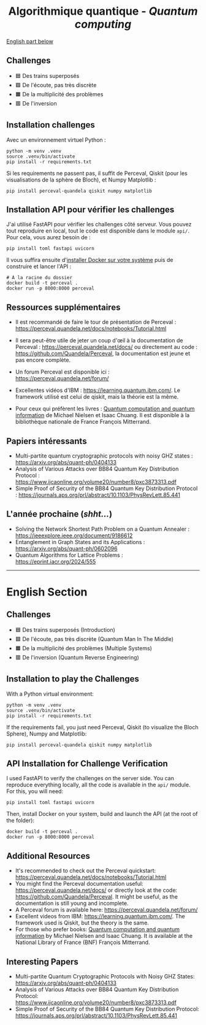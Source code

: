 <div align="center">
  <h1>Algorithmique quantique - <i>Quantum computing</i></h1>
</div>

[English part below](#english-section)

## Challenges
- 🟦 Des trains superposés
- 🟩 De l'écoute, pas très discrète
- 🟧 De la multiplicité des problèmes
- 🟥 De l'inversion

## Installation challenges
Avec un environnement virtuel Python : 
```shell
python -m venv .venv 
source .venv/bin/activate
pip install -r requirements.txt
```

Si les requirements ne passent pas, il suffit de Perceval, Qiskit (pour les visualisations de la sphère de Bloch), et 
Numpy Matplotlib : 
```shell 
pip install perceval-quandela qiskit numpy matplotlib
```

## Installation API pour vérifier les challenges 
J'ai utilisé FastAPI pour vérifier les challenges côté serveur. Vous pouvez tout reproduire en local, tout le code est 
disponible dans le module `api/`. Pour cela, vous aurez besoin de : 
```shell
pip install toml fastapi uvicorn
```

Il vous suffira ensuite d'[installer Docker sur votre système](https://docs.docker.com/get-docker/) puis de construire 
et lancer l'API : 
```shell
# À la racine du dossier 
docker build -t perceval . 
docker run -p 8000:8000 perceval 
```

## Ressources supplémentaires
- Il est recommandé de faire le tour de présentation de Perceval :
  https://perceval.quandela.net/docs/notebooks/Tutorial.html

- Il sera peut-être utile de jeter un coup d'œil à la documentation de Perceval : https://perceval.quandela.net/docs/
  ou directement au code : https://github.com/Quandela/Perceval, la documentation est jeune et pas encore complète.

- Un forum Perceval est disponible ici : https://perceval.quandela.net/forum/

- Excellentes vidéos d'IBM : https://learning.quantum.ibm.com/. Le framework utilisé est celui de qiskit, mais la
  théorie est la même.

- Pour ceux qui préfèrent les livres : [Quantum computation and quantum information](https://www.cambridge.org/highereducation/books/quantum-computation-and-quantum-information/01E10196D0A682A6AEFFEA52D53BE9AE#overview)
  de Michael Nielsen et Isaac Chuang. Il est disponible à la bibliothèque nationale de France François Mitterrand.

## Papiers intéressants
- Multi-partite quantum cryptographic protocols with noisy GHZ states : https://arxiv.org/abs/quant-ph/0404133
- Analysis of Various Attacks over BB84 Quantum Key Distribution Protocol : https://www.ijcaonline.org/volume20/number8/pxc3873313.pdf
- Simple Proof of Security of the BB84 Quantum Key Distribution Protocol : https://journals.aps.org/prl/abstract/10.1103/PhysRevLett.85.441

## L'année prochaine (*shht...*)
- Solving the Network Shortest Path Problem on a Quantum Annealer : https://ieeexplore.ieee.org/document/9186612
- Entanglement in Graph States and its Applications : https://arxiv.org/abs/quant-ph/0602096
- Quantum Algorithms for Lattice Problems : https://eprint.iacr.org/2024/555

--- 

# English Section

## Challenges
- 🟦 Des trains superposés (Introduction)
- 🟩 De l'écoute, pas très discrète (Quantum Man In The Middle)
- 🟧 De la multiplicité des problèmes (Multiple Systems)
- 🟥 De l'inversion (Quantum Reverse Engineering)

## Installation to play the Challenges 
With a Python virtual environment:
```shell
python -m venv .venv 
source .venv/bin/activate
pip install -r requirements.txt
```

If the requirements fail, you just need Perceval, Qiskit (to visualize the Bloch Sphere), Numpy and Matplotlib:
```shell
pip install perceval-quandela qiskit numpy matplotlib
```

## API Installation for Challenge Verification
I used FastAPI to verify the challenges on the server side. You can reproduce everything locally, all the code is available in the `api/` module. For this, you will need:
```shell
pip install toml fastapi uvicorn
```

Then, install Docker on your system, build and launch the API (at the root of the folder):
```shell
docker build -t perceval . 
docker run -p 8000:8000 perceval 
```

## Additional Resources 
- It's recommended to check out the Perceval quickstart: https://perceval.quandela.net/docs/notebooks/Tutorial.html
- You might find the Perceval documentation useful: https://perceval.quandela.net/docs/
 or directly look at the code: https://github.com/Quandela/Perceval. It might be useful, as the documentation is still young and incomplete.
- A Perceval forum is available here: https://perceval.quandela.net/forum/
- Excellent videos from IBM: https://learning.quantum.ibm.com/. The framework used is Qiskit, but the theory is the same.
- For those who prefer books: [Quantum computation and quantum information](https://www.cambridge.org/highereducation/books/quantum-computation-and-quantum-information/01E10196D0A682A6AEFFEA52D53BE9AE#overview)
by Michael Nielsen and Isaac Chuang. It is available at the National Library of France (BNF) François Mitterrand.

## Interesting Papers 
- Multi-partite Quantum Cryptographic Protocols with Noisy GHZ States: https://arxiv.org/abs/quant-ph/0404133
- Analysis of Various Attacks over BB84 Quantum Key Distribution Protocol: https://www.ijcaonline.org/volume20/number8/pxc3873313.pdf
- Simple Proof of Security of the BB84 Quantum Key Distribution Protocol: https://journals.aps.org/prl/abstract/10.1103/PhysRevLett.85.441

